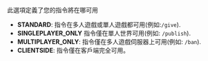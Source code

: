 此選項定義了您的指令將在哪可用

* **STANDARD**: 指令在多人遊戲或單人遊戲都可用(例如:`/give`).
* **SINGLEPLAYER_ONLY** 指令僅在單人世界可用(例如: `/publish`).
* **MULTIPLAYER_ONLY**: 指令僅在多人遊戲伺服器上可用(例如: `/ban`).
* **CLIENTSIDE**: 指令僅在客戶端完全可用。